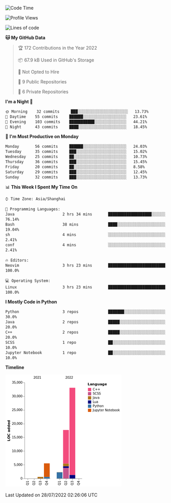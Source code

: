 <!--START_SECTION:waka-->
![Code Time](http://img.shields.io/badge/Code%20Time-0%20secs-blue)

![Profile Views](http://img.shields.io/badge/Profile%20Views-0-blue)

![Lines of code](https://img.shields.io/badge/From%20Hello%20World%20I%27ve%20Written-59%20Thousand%20lines%20of%20code-blue)

**🐱 My GitHub Data** 

> 🏆 172 Contributions in the Year 2022
 > 
> 📦 67.9 kB Used in GitHub's Storage 
 > 
> 🚫 Not Opted to Hire
 > 
> 📜 9 Public Repositories 
 > 
> 🔑 6 Private Repositories  
 > 
**I'm a Night 🦉** 

```text
🌞 Morning    32 commits     ███░░░░░░░░░░░░░░░░░░░░░░   13.73% 
🌆 Daytime    55 commits     ██████░░░░░░░░░░░░░░░░░░░   23.61% 
🌃 Evening    103 commits    ███████████░░░░░░░░░░░░░░   44.21% 
🌙 Night      43 commits     ████░░░░░░░░░░░░░░░░░░░░░   18.45%

```
📅 **I'm Most Productive on Monday** 

```text
Monday       56 commits     ██████░░░░░░░░░░░░░░░░░░░   24.03% 
Tuesday      35 commits     ███░░░░░░░░░░░░░░░░░░░░░░   15.02% 
Wednesday    25 commits     ██░░░░░░░░░░░░░░░░░░░░░░░   10.73% 
Thursday     36 commits     ███░░░░░░░░░░░░░░░░░░░░░░   15.45% 
Friday       20 commits     ██░░░░░░░░░░░░░░░░░░░░░░░   8.58% 
Saturday     29 commits     ███░░░░░░░░░░░░░░░░░░░░░░   12.45% 
Sunday       32 commits     ███░░░░░░░░░░░░░░░░░░░░░░   13.73%

```


📊 **This Week I Spent My Time On** 

```text
⌚︎ Time Zone: Asia/Shanghai

💬 Programming Languages: 
Java                     2 hrs 34 mins       ███████████████████░░░░░░   76.14% 
Bash                     38 mins             ████░░░░░░░░░░░░░░░░░░░░░   19.04% 
sh                       4 mins              ░░░░░░░░░░░░░░░░░░░░░░░░░   2.41% 
conf                     4 mins              ░░░░░░░░░░░░░░░░░░░░░░░░░   2.41%

🔥 Editors: 
Neovim                   3 hrs 23 mins       █████████████████████████   100.0%

💻 Operating System: 
Linux                    3 hrs 23 mins       █████████████████████████   100.0%

```

**I Mostly Code in Python** 

```text
Python                   3 repos             ███████░░░░░░░░░░░░░░░░░░   30.0% 
Java                     2 repos             █████░░░░░░░░░░░░░░░░░░░░   20.0% 
C++                      2 repos             █████░░░░░░░░░░░░░░░░░░░░   20.0% 
SCSS                     1 repo              ██░░░░░░░░░░░░░░░░░░░░░░░   10.0% 
Jupyter Notebook         1 repo              ██░░░░░░░░░░░░░░░░░░░░░░░   10.0%

```


**Timeline**

![Chart not found](https://raw.githubusercontent.com/kopp4/kopp4/main/charts/bar_graph.png) 


 Last Updated on 28/07/2022 02:26:06 UTC
<!--END_SECTION:waka-->
